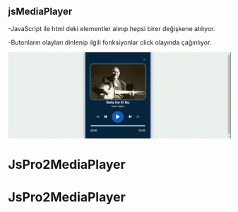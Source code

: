 ## jsMediaPlayer

-JavaScript ile html deki elementler alınıp hepsi birer değişkene atılıyor.

-Butonların olayları dinlenip ilgili fonksiyonlar click olayında çağırılıyor.

<img src="screen.gif"/>

# JsPro2MediaPlayer
# JsPro2MediaPlayer
